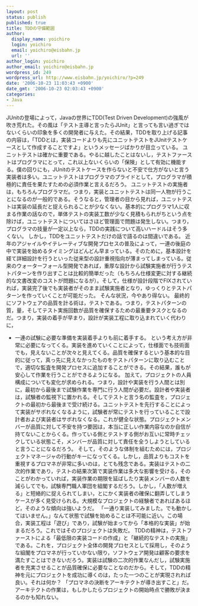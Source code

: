 ```yaml
---
layout: post
status: publish
published: true
title: TDDの守備範囲
author:
  display_name: yoichiro
  login: yoichiro
  email: yoichiro@eisbahn.jp
  url: ''
author_login: yoichiro
author_email: yoichiro@eisbahn.jp
wordpress_id: 249
wordpress_url: http://www.eisbahn.jp/yoichiro/?p=249
date: '2006-10-23 11:03:43 +0900'
date_gmt: '2006-10-23 02:03:43 +0900'
categories:
- Java
---
```


JUnitの登場によって，Javaの世界にTDD(Test Driven Development)の強風が吹き荒れた。その風は「テスト主導と言ったらJUnit」と言っても言い過ぎではないくらいの印象を多くの開発者に与えた。その結果，TDDを取り上げる記事の内容は，「TDDとは，実装コードよりも先にユニットテストをJUnitテストケースとして作成することですよ」というメッセージばかりが目立っている。
ユニットテストは確かに重要である。やるに越したことはないし，テストファーストはプログラマにとって，これ以上ないくらいの「保険」として有効に機能する。僕の回りにも，JUnitのテストケースを作らないと不安で仕方がないと言う実装者は多い。ユニットテストはプログラマのプライドとして，プログラマが積極的に責任を果たすための必須作業と言えるだろう。
ユニットテストの実施者は，もちろんプログラマだ。つまり，実装とユニットテストは同一人物が行うことになるのが一般的である。そうなると，管理者の目から見れば，ユニットテストは実装の延長だと捉えられることが少なくない。基本的にプログラマ1人に収まる作業の話なので，単体テストの実装工数が少なく見積もられがちという点を除けば，ユニットテストについてはさほど管理面で問題は発生しない。つまり，プログラマの技量が一定以上なら，TDDの実践について高いハードルはそう多くない。
しかし，TDDをユニットテストだけの話で語るのは間違いである。
近年のアジャイルやイテレーティブな開発プロセスの普及によって，一連の後庭の中で実装を始めるタイミングはどんどん早まっている。そのために，基本設計を経て詳細設計を行うといった従来型の設計重視指向が薄まってしまっている。従来のウォーターフォール型開発であれば，重厚な設計から試験実施者が行うテストパターンを作り出すことは比較的簡単だった（もちろん仕様変更に対する継続的な文書改変のコストが問題になるが）。そして，仕様が設計段階でFIXされていれば，実装完了後でも実装者がそのまま試験実施者となり，ゆっくりとテストパターンを作っていくことが可能だった。
そんな状況，今やあり得ない。
最終的にソフトウェアの品質を計る術は，テストである。つまり，テストパターンの質，量，そしてテスト実施回数が品質を確保するための最重要タスクとなるのだ。つまり，実装の着手が早まり，設計が実装工程に取り込まれていく代わりに，

* 一連の試験に必要な準備を実装着手よりも前に着手する。
という考え方が非常に必要になってくる。実装を進めていくことによって，仕様面でも技術面でも，見えないことが次々と見えてくる。品質を確保するという基本的な目的に従って，真っ先に見えなかったものをテストパターンに取り込むことで，適切な監査を開発プロセスに追加することができる。その結果，誰もが安心して作業を行うことができるようになる。
加えて，プロジェクトの人員構成についても変化が求められる。つまり，設計や実装を行う人間とは別に，最初から最後まで試験作業を専門に行う人間が必要だ。設計者や実装者は，試験者の監視下に置かれる。そしてテストと言う名の監査を，プロジェクトの最初から最後まで受け続ける。ユニットテストを先行することによって実装がサボれなくなるように，試験者が常にテストを行っていることで設計者および実装者はサボれなくなる。これが健全な状態。プロジェクトメンバーが品質に対して不安を持つ要因は，本当に正しい作業内容なのか自信が持てないことからくる。作っている側とテストする側がお互いに常時チェックしている状態こそ，メンバーが品質に対して責任を全うしようとしていると言うことになるだろう。
そして，そのような体制を組むためには，プロジェクトマネージャの行動がキーになってくる。しかし，品質よりもコストを重視するプロマネが非常に多いのは，とても残念である。実装はテストの二次的作業であり，テストの結果次第で実装作業は多大な影響を受ける，そのことがわかっていれば，実装作業の期限を延ばしたり実装メンバーの人数を減らしてでも，試験専門職人軍団を組閣するだろう。しかし，「人数が増える」と短絡的に捉えられてしまい，とにかく実装者の確保に翻弄してしまうケースが多く見受けられる。大規模なプロジェクトの経験者であればあるほど，そのような傾向は強いようだ。
「一通り実装してみました。でも動かしてはいません。」なんて状態で試験を始めることは不可能に近い。この場合，実装工程は「遊び」であり，試験が始まってから「本格的な実装」が始まるだろう。これではそのプロジェクトは失敗だ。
TDDの精神は，テストファーストによる「最低限の実装コードの作成」と「継続的なテストの実施」である。これを，プロジェクト全体の開発プロセスとして採用し，そのような組閣をプロマネが行っていかない限り，ソフトウェア開発は顧客の要求を満たすことはできないだろう。実装は試験の二次的作業なんだし，試験実施者を充実させることが品質確保に必要なことなのだから。そして，TDDの精神を元にプロジェクトを成功に導くのは，たった一つのことが実現されれば良い。それは何か？
「プロマネの決断をアーキテクトが導き出すこと」だ。
アーキテクトの作業は，もしかしたらプロジェクトの開始時点で勝敗が決まるのかも知れない。
